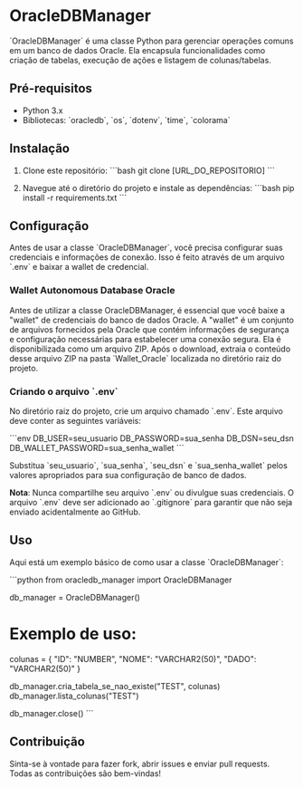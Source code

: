 # OracleDBManager

\`OracleDBManager\` é uma classe Python para gerenciar operações comuns em um banco de dados Oracle. Ela encapsula funcionalidades como criação de tabelas, execução de ações e listagem de colunas/tabelas.

## Pré-requisitos

- Python 3.x
- Bibliotecas: \`oracledb\`, \`os\`, \`dotenv\`, \`time\`, \`colorama\`

## Instalação

1. Clone este repositório:
   \```bash
   git clone [URL_DO_REPOSITORIO]
   \```

2. Navegue até o diretório do projeto e instale as dependências:
   \```bash
   pip install -r requirements.txt
   \```

## Configuração

Antes de usar a classe \`OracleDBManager\`, você precisa configurar suas credenciais e informações de conexão. Isso é feito através de um arquivo \`.env\` e baixar a wallet de credencial.

### Wallet Autonomous Database Oracle

Antes de utilizar a classe OracleDBManager, é essencial que você baixe a "wallet" de credenciais do banco de dados Oracle. A "wallet" é um conjunto de arquivos fornecidos pela Oracle que contém informações de segurança e configuração necessárias para estabelecer uma conexão segura. Ela é disponibilizada como um arquivo ZIP. Após o download, extraia o conteúdo desse arquivo ZIP na pasta \`Wallet_Oracle\` localizada no diretório raiz do projeto.

### Criando o arquivo \`.env\`

No diretório raiz do projeto, crie um arquivo chamado \`.env\`. Este arquivo deve conter as seguintes variáveis:

\```env
DB_USER=seu_usuario
DB_PASSWORD=sua_senha
DB_DSN=seu_dsn
DB_WALLET_PASSWORD=sua_senha_wallet
\```

Substitua \`seu_usuario\`, \`sua_senha\`, \`seu_dsn\` e \`sua_senha_wallet\` pelos valores apropriados para sua configuração de banco de dados.

**Nota**: Nunca compartilhe seu arquivo \`.env\` ou divulgue suas credenciais. O arquivo \`.env\` deve ser adicionado ao \`.gitignore\` para garantir que não seja enviado acidentalmente ao GitHub.

## Uso

Aqui está um exemplo básico de como usar a classe \`OracleDBManager\`:

\```python
from oracledb_manager import OracleDBManager

db_manager = OracleDBManager()

# Exemplo de uso:
colunas = {
    "ID": "NUMBER",
    "NOME": "VARCHAR2(50)",
    "DADO": "VARCHAR2(50)"
}

db_manager.cria_tabela_se_nao_existe("TEST", colunas)
db_manager.lista_colunas("TEST")

db_manager.close()
\```

## Contribuição

Sinta-se à vontade para fazer fork, abrir issues e enviar pull requests. Todas as contribuições são bem-vindas!
